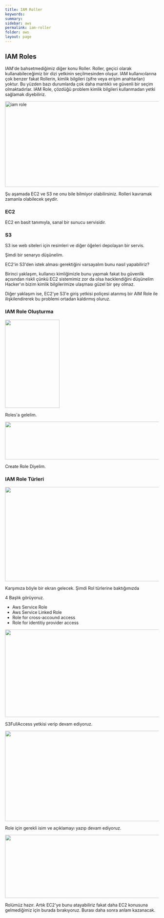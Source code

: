 ```yaml
---
title: IAM Roller
keywords: 
summary: 
sidebar: aws
permalink: iam-roller
folder: aws
layout: page
---
```

## IAM Roles 

IAM'de  bahsetmediğimiz diğer  konu Roller. Roller, geçici olarak kullanabileceğimiz bir dizi yetkinin seçilmesinden oluşur. IAM kullanıcılarına çok benzer fakat Rollerin, kimlik bilgileri (şifre veya erişim anahtarları) yoktur. Bu yüzden bazı durumlarda çok daha mantıklı ve güvenli bir seçim olmaktadırlar.
IAM Role, çözdüğü problem kimlik bilgileri kullanmadan yetki sağlamak diyebiliriz. 

<img alt="iam role" src="https://forumlogs.com/uploads/default/original/2X/f/f1010ac5c301cc25a05aaeb8156c5f49425b396d.JPG" width="690" height="281">

Şu aşamada EC2 ve S3 ne onu bile bilmiyor olabilirsiniz. Rolleri kavramak zamanla olabilecek şeydir. 

### EC2

EC2 en basit tanımıyla, sanal bir sunucu servisidir.

### S3

S3 ise web siteleri için resimleri ve diğer öğeleri depolayan bir servis.

Şimdi bir senaryo düşünelim. 

EC2'in S3'den istek alması gerektiğini varsayalım bunu nasıl yapabiliriz?

Birinci yaklaşım, kullanıcı kimliğimizle bunu yapmak fakat bu güvenlik açısından riskli çünkü EC2 sistemimiz zor da olsa hacklendiğini düşünelim Hacker'ın bizim kimlik bilgilerimize ulaşması güzel bir şey olmaz.

Diğer yaklaşım ise, EC2'ye S3'e giriş yetkisi poliçesi atanmış bir AIM Role ile ilişkilendirerek bu problemi ortadan kaldırmış oluruz. 

### IAM Role Oluşturma

<img src="https://forumlogs.com/uploads/default/original/2X/0/0d06684c9b0e112317366cf1932fc871fda1f0d9.JPG" width="178" height="289">

Roles'a gelelim.

<img src="https://forumlogs.com/uploads/default/original/2X/2/2c0f51e7864587d09cae797a08ddffe9206d01ae.JPG" width="690" height="124">

Create Role Diyelim.

### IAM Role Türleri

<img src="https://forumlogs.com/uploads/default/original/2X/7/74f314db5e81c434f983362fcfe919efc6b3936f.JPG" width="689" height="309">

Karşımıza böyle bir ekran gelecek. Şimdi Rol türlerine baktığımızda 

4 Başlık görüyoruz.

* Aws Service Role
* Aws Service Linked Role
* Role for cross-accound access
* Role for identitiy provider access


<img src="https://forumlogs.com/uploads/default/original/2X/5/525c9fd05df41eb73e0c597149d2a146f5599862.JPG" width="690" height="287">

S3FullAccess yetkisi verip devam ediyoruz.

<img src="https://forumlogs.com/uploads/default/original/2X/4/451e06001f185ec1a7f2bdb10805f65f647c439a.JPG" width="690" height="296">

Role için gerekli isim ve açıklamayı yazıp devam ediyoruz.

<img src="https://forumlogs.com/uploads/default/original/2X/d/db9e577650ef2b61a60aa653991f8fb7d76d40d8.JPG" width="689" height="207">

Rolümüz hazır. Artık EC2'ye bunu atayabiliriz fakat daha EC2 konusuna gelmediğimiz için burada bırakıyoruz. Burası daha sonra anlam kazanacak.
